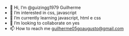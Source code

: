 - 👋 Hi, I’m @guizingg1979 Guilherme
- 👀 I’m interested in css, javascript
- 🌱 I’m currently learning javascript, html e css
- 💞️ I’m looking to collaborate on yes
- 📫 How to reach me guilherme05goaugusto@gmail.com

<!---
guizingg1979/guizingg1979 is a ✨ special ✨ repository because its `README.md` (this file) appears on your GitHub profile.
You can click the Preview link to take a look at your changes.
--->
